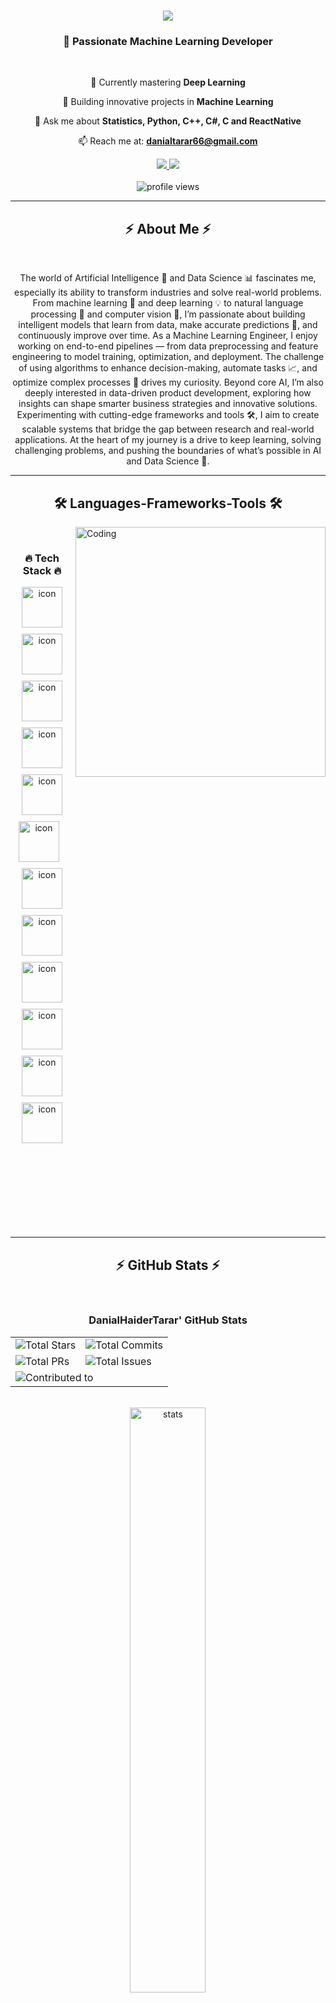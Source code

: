 <h1 align="center">
  <img src="https://readme-typing-svg.herokuapp.com/?font=Righteous&size=35&center=true&vCenter=true&width=500&height=70&duration=4000&lines=Hi+There!+👋;I'm+Danial+Haider!;" />
</h1>

<h3 align="center">🚀 Passionate Machine Learning Developer</h3>

<br/>

<div align="center">
 
 🔭 Currently mastering **Deep Learning**
 
 🌱 Building innovative projects in **Machine Learning**
 
 💬 Ask me about **Statistics, Python, C++, C#, C and ReactNative**
 
 📫 Reach me at: **danialtarar66@gmail.com**
 
 </div>
 
<div align="center"> 
  <a href="https://www.linkedin.com/in/danialtarar-das" target="_blank">
    <img src="https://img.shields.io/badge/LinkedIn-0077B5?style=for-the-badge&logo=linkedin&logoColor=white" target="_blank" />
  </a>
  <a href="https://instagram.com/danialtarar1" target="_blank">
     <img src="https://img.shields.io/badge/Instagram-E4405F?style=for-the-badge&logo=instagram&logoColor=white" target="_blank" />
  </a>
</div>

<br/>

<div align="center">
  <img src="https://komarev.com/ghpvc/?username=DanialHaiderTarar&label=Profile%20views&color=0e75b6&style=flat" alt="profile views" />
</div>

 <hr/>
 
<h2 align="center">⚡ About Me ⚡</h2>
<br/>

<p align="center">
The world of Artificial Intelligence 🤖 and Data Science 📊 fascinates me, especially its ability to transform industries and solve real-world problems. From machine learning 🧠 and deep learning 💡 to natural language processing 📝 and computer vision 👀, I’m passionate about building intelligent models that learn from data, make accurate predictions 🔮, and continuously improve over time.
As a Machine Learning Engineer, I enjoy working on end-to-end pipelines — from data preprocessing and feature engineering to model training, optimization, and deployment. The challenge of using algorithms to enhance decision-making, automate tasks 📈, and optimize complex processes 🔧 drives my curiosity.
Beyond core AI, I’m also deeply interested in data-driven product development, exploring how insights can shape smarter business strategies and innovative solutions. Experimenting with cutting-edge frameworks and tools 🛠️, I aim to create scalable systems that bridge the gap between research and real-world applications.
At the heart of my journey is a drive to keep learning, solving challenging problems, and pushing the boundaries of what’s possible in AI and Data Science 🚀.
</p>



<hr/>

<h2 align="center">🛠️ Languages-Frameworks-Tools 🛠️</h2>
<img align="right" alt="Coding" width="400" src="https://user-images.githubusercontent.com/74038190/229223263-cf2e4b07-2615-4f87-9c38-e37600f8381a.gif">
<br/>

<!-- Tech Stack Section - Fixed to display icons in a single line -->
<div align="center">
    <h3>🔥 Tech Stack 🔥</h3>
     <div style="display: flex; justify-content: center; flex-wrap: wrap; gap: 10px;">
        <img src="https://techstack-generator.vercel.app/java-icon.svg" alt="icon" width="65" height="65" />
        <img src="https://techstack-generator.vercel.app/python-icon.svg" alt="icon" width="65" height="65" />
        <img src="https://techstack-generator.vercel.app/ts-icon.svg" alt="icon" width="65" height="65" />
        <img src="https://techstack-generator.vercel.app/js-icon.svg" alt="icon" width="65" height="65" />
        <img src="https://techstack-generator.vercel.app/react-icon.svg" alt="icon" width="65" height="65" />
        <img src="https://techstack-generator.vercel.app/mysql-icon.svg" alt="icon" width="65" height="65" /><br/>
        <img src="https://techstack-generator.vercel.app/nginx-icon.svg" alt="icon" width="65" height="65" />
        <img src="https://techstack-generator.vercel.app/docker-icon.svg" alt="icon" width="65" height="65" />
        <img src="https://techstack-generator.vercel.app/aws-icon.svg" alt="icon" width="65" height="65" />
        <img src="https://techstack-generator.vercel.app/github-icon.svg" alt="icon" width="65" height="65" />
        <img src="https://techstack-generator.vercel.app/restapi-icon.svg" alt="icon" width="65" height="65" />
        <img src="https://techstack-generator.vercel.app/graphql-icon.svg" alt="icon" width="65" height="65" />
    </div>
</div>
<br/><br/>
<br/><br/>
<br/><br/>
<br/><br/>
  
  <hr/>
<!-- GitHub Stats Section - Fixed to display properly -->
<h2 align="center">⚡ GitHub Stats ⚡</h2>
<br>

<div align="center">
    <h3>DanialHaiderTarar' GitHub Stats</h3>
    <table>
        <tr>
            <td>
                <img src="https://img.shields.io/badge/Total%20Stars-0-blueviolet" alt="Total Stars" />
            </td>
            <td>
                <img src="https://img.shields.io/badge/Total%20Commits%20(2025)-45-blue" alt="Total Commits" />
            </td>
        </tr>
        <tr>
            <td>
                <img src="https://img.shields.io/badge/Total%20PRs-1-brightgreen" alt="Total PRs" />
            </td>
            <td>
                <img src="https://img.shields.io/badge/Total%20Issues-0-red" alt="Total Issues" />
            </td>
        </tr>
        <tr>
            <td colspan="2">
                <img src="https://img.shields.io/badge/Contributed%20to%20(last%20year)-1-green" alt="Contributed to" />
            </td>
        </tr>
    </table>
</div>

<br/>

<div align="center">
  <img src="https://github-readme-stats.vercel.app/api?username=DanialHaiderTarar&theme=tokyonight&show_icons=true&hide_border=true&count_private=true" width="49%" alt="stats"/>
</div>

<br/>

<hr/>

<div align="center">
  <h2>🏆 My GitHub Trophies 🏆</h2>
  <br>
  <img src="https://github-profile-trophy.vercel.app/?username=DanialHaiderTarar&theme=radical&no-frame=true&no-bg=false&margin-w=4" width="100%" alt="Trophy" />
</div>

<hr/>

<h2 align="center">📊 My Contribution Graph 📊</h2>
<br/>

![Danial HaiderTarar GitHub Activity Graph](https://github-readme-activity-graph.vercel.app/graph?username=DanialHaiderTarar&custom_title=Danial%20Haider's%20GitHub%20Activity%20Graph&bg_color=0D1117&color=7F3FBF&line=7F3FBF&point=7F3FBF&area_color=FFFFFF&title_color=FFFFFF&area=true)

<h3 align="center">
    <img src="https://readme-typing-svg.herokuapp.com/?font=Righteous&size=25&center=true&vCenter=true&width=500&height=70&duration=4000&lines=Thanks+for+visiting!+👋;Connect+with+me+on+LinkedIn!;Drop+me+a+message!">
</h3>

<br/>
